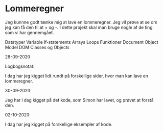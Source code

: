 # Lommeregner

Jeg kunnne godt tænke mig at lave en lommeregner. Jeg vil prøve at se om jeg kan få den til at + og -. I dette projekt skal man bruge nogle af de ting som vi har gennemgået. 

Datatyper
Variable
If-statements
Arrays
Loops
Funktioner
Document Object Model DOM 
Classes og Objects

28-09-2020

Logbogsnotat:

I dag har jeg kigget lidt rundt på forskellige sider, hvor man kan lave en lommeregner.

30-09-2020

Jeg har i dag kigget på det kode, som Simon har lavet, og prøvet at forstå den.

02-10-2020

I dag har jeg kigget på forskellige eksempler af kode.
